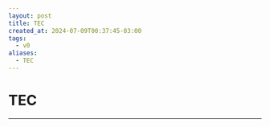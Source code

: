 ```yaml
---
layout: post
title: TEC
created_at: 2024-07-09T00:37:45-03:00
tags:
  - v0
aliases:
  - TEC
---
```

# TEC
---

